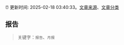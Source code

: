 :alarm_clock: 更新时间: 2025-02-18 03:40:33。[文章来源](/README.md)、[文章分类](/TAGS.md)

## 报告


> 关键字：`报告`、`月报`



